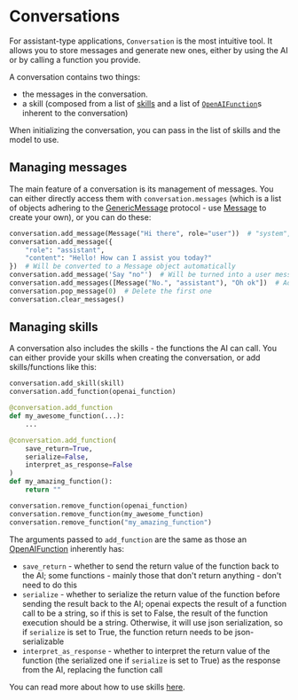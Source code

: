 # Conversations

For assistant-type applications, `Conversation` is the most intuitive tool. It allows you to store messages and generate new ones, either by using the AI or by calling a function you provide.

A conversation contains two things:

- the messages in the conversation.
- a skill (composed from a list of [skills](skills) and a list of [`OpenAIFunction`](openai_functions.OpenAIFunction)s inherent to the conversation)

When initializing the conversation, you can pass in the list of skills and the model to use.

## Managing messages

The main feature of a conversation is its management of messages. You can either directly access them with `conversation.messages` (which is a list of objects adhering to the [GenericMessage](openai_functions.GenericMessage) protocol - use [Message](openai_functions.Message) to create your own), or you can do these:

```python
conversation.add_message(Message("Hi there", role="user"))  # "system", "user", "assistant"
conversation.add_message({
    "role": "assistant",
    "content": "Hello! How can I assist you today?"
})  # Will be converted to a Message object automatically
conversation.add_message('Say "no"')  # Will be turned into a user message by default
conversation.add_messages([Message("No.", "assistant"), "Oh ok"])  # Adding several at once
conversation.pop_message(0)  # Delete the first one
conversation.clear_messages()
```

## Managing skills

A conversation also includes the skills - the functions the AI can call. You can either provide your skills when creating the conversation, or add skills/functions like this:

```python
conversation.add_skill(skill)
conversation.add_function(openai_function)

@conversation.add_function
def my_awesome_function(...):
    ...

@conversation.add_function(
    save_return=True,
    serialize=False,
    interpret_as_response=False
)
def my_amazing_function():
    return ""

conversation.remove_function(openai_function)
conversation.remove_function(my_awesome_function)
conversation.remove_function("my_amazing_function")
```

The arguments passed to `add_function` are the same as those an [OpenAIFunction](openai_functions.OpenAIFunction) inherently has:

- `save_return` - whether to send the return value of the function back to the AI; some functions - mainly those that don't return anything - don't need to do this
- `serialize` - whether to serialize the return value of the function before sending the result back to the AI; openai expects the result of a function call to be a string, so if this is set to False, the result of the function execution should be a string. Otherwise, it will use json serialization, so if `serialize` is set to True, the function return needs to be json-serializable
- `interpret_as_response` - whether to interpret the return value of the function (the serialized one if `serialize` is set to True) as the response from the AI, replacing the function call

You can read more about how to use skills [here](skills).
